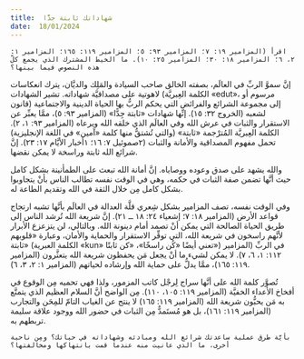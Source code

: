 ```yaml
---
title:  شهاداتك ثابتة جدًّا
date:  18/01/2024
---
```


`اقرأ (المزامير ١٩: ٧؛ المزامير ٩٣: ٥؛ المزامير ١١٩: ١٦٥؛ المزامير ١: ٢، ٦؛ المزامير ١٨: ٣٠؛ المزامير ٢٥: ١٠). ما الخيط المشترك الذي يجمع كلّ هذه النصوص فيما بينها؟`

إنَّ سموَّ الربِّ في العالَم، بصفته الخالق صاحب السيادة والمَلِك والديَّان، يترك انعكاسات لاهوتية على مصداقيَّة شهاداته. تشير الشهادات (الكلمة العِبريَّة «edut»، مرسوم أو قانون) إلى مجموعة الشرائع والفرائض التي يحكم الربُّ بها الحياة الدينية والاجتماعية لشعبه (الخروج ٣٢: ١٥). إنِّها شهادات «ثابتة جِدًّا» (المزامير ٩٣: ٥)، ممَّا يعبِّر عن الاستقرار والثبات في عرش الله وفي العالَم الذي خلقه الله ويرعاه (المزامير ٩٣: ١، ٢). الكلمة العِبريَّة المُترْجمة «ثابتة» (والتي تُشتقُّ منها كلمة «آمين» في اللغة الإنجليزية) تحمل مفهوم المصداقية والأمانة والثبات (٢صموئيل ٧: ١٦؛ ١أخبار الأيَّام ١٧: ٢٣). إنَّ شرائع الله ثابتة وراسخة لا يمكن نقضها.

والله يشهد على صدق وعوده ووصاياه. إنَّ أمانة الله تبعث على الطمأنينة بشكل كامل حيث أنَّها تضمن صفة الثبات في حكمه، وهي في الوقت نفسه تطالب الناس بأنْ يتجاوبوا بشكل كامل مِن خلال الثقة في الله وتقديم الطاعة له.

وفي الوقت نفسه، تصف المزامير بشكل شِعري قلَّة العدالة في العالَم بأنَّها تشبه ارتجاج قواعد الأرض (المزامير ١٨: ٧؛ إشعياء ٢٤: ١٨ ــ ٢١). إنَّ شريعة الله تُرشد الناس إلى طريق الحياة الصالحة التي يمكن أنْ تصمد أمام دينونة الله. وبالتالي، لن يتزعزع الأبرار لأنَّهم راسخون في شريعة الله، التي توفِّر الاستقرار والحماية والأمان، وعبارة «قلوبهم ثابتة» (الكلمة العبرية «kun» تعني أيضًا «كُن راسخًا»، «كن ثابتًا») في الربِّ (المزامير ١١٢: ١، ٦، ٧). لا يمكن لشيء ما أنْ يجعل مَن يحفظون شريعة الله يتعثَّرون (المزامير ١١٩: ١٦٥)، ممَّا يدلُّ على حماية الله وإرشاده لحياتهم (المزامير ١: ٢، ٣، ٦).

تُصوَّر كلمة الله على أنَّها سراج لِرجْل كاتب المزمور، ولذا فهي تحميه مِن الوقوع في أفخاخ الأعداء الخفيَّة (المزامير ١١٩: ١٠٥، ١١٠). مِن الواضح أنَّ السلام العظيم الذي يتمتَّع به مَن يحبُّون شريعة الله (المزامير ١١٩: ١٦٥) لا ينتج عن الغياب التامّ للمِحَن والتجارب (المزامير ١١٩: ١٦١)، بل هو مُستَمدٌّ مِن الثبات في حضور الله ووجود علاقة سليمة تربطهم به.

`بأيَّة طرق عملية ساعدتك شرائع الله ومبادئه وشهاداته في حياتك؟ ومِن ناحية أخرى، ما الذي عانيت منه عندما قمت بانتهاكها ومخالفتها؟`